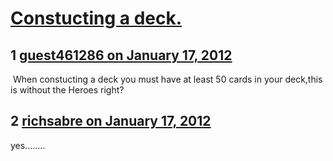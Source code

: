 # [Constucting a deck.](https://community.fantasyflightgames.com/topic/59104-constucting-a-deck/)

## 1 [guest461286 on January 17, 2012](https://community.fantasyflightgames.com/topic/59104-constucting-a-deck/?do=findComment&comment=580725)

 When constucting a deck you must have at least 50 cards in your deck,this is without the Heroes right?

## 2 [richsabre on January 17, 2012](https://community.fantasyflightgames.com/topic/59104-constucting-a-deck/?do=findComment&comment=580728)

yes........

 

